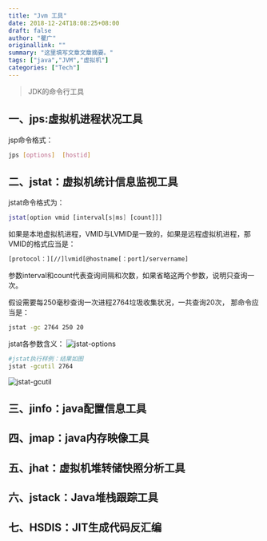 ```yaml
---
title: "Jvm 工具"
date: 2018-12-24T18:08:25+08:00
draft: false
author: "瞿广"
originallink: ""
summary: "这里填写文章文章摘要。"
tags: ["java","JVM","虚拟机"]
categories: ["Tech"]
---
```


> JDK的命令行工具

## 一、jps:虚拟机进程状况工具

jsp命令格式：
```bash
jps [options]  [hostid]
```
## 二、jstat：虚拟机统计信息监视工具

jstat命令格式为：
```bash
jstat[option vmid [interval[s|ms] [count]]]
```

如果是本地虚拟机进程，VMID与LVMID是一致的，如果是远程虚拟机进程，那VMID的格式应当是：
```bash
[protocol：][//]lvmid[@hostname[：port]/servername]
```
参数interval和count代表查询间隔和次数，如果省略这两个参数，说明只查询一次。

假设需要每250毫秒查询一次进程2764垃圾收集状况，一共查询20次，
那命令应当是：
```bash
jstat -gc 2764 250 20
```

jstat各参数含义：
![jstat-options](/img/jstat-options.png)


```bash
#jstat执行样例：结果如图
jstat -gcutil 2764
```
![jstat-gcutil](/img/jstat-gcutil.png)


## 三、jinfo：java配置信息工具
## 四、jmap：java内存映像工具
## 五、jhat：虚拟机堆转储快照分析工具
## 六、jstack：Java堆栈跟踪工具
## 七、HSDIS：JIT生成代码反汇编
